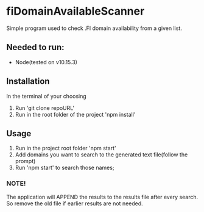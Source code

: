 # fiDomainAvailableScanner
Simple program used to check .FI domain availability from a given list.

## Needed to run:
- Node(tested on v10.15.3)

## Installation
In the terminal of your choosing
1. Run 'git clone repoURL'
2. Run in the root folder of the project 'npm install'

## Usage
1. Run in the project root folder 'npm start'
2. Add domains you want to search to the generated text file(follow the prompt)
3. Run 'npm start' to search those names;

### NOTE! 
The application will APPEND the results to the results file after every search. 
So remove the old file if earlier results are not needed.
